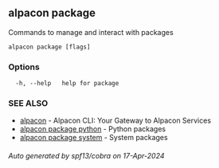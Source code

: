 ## alpacon package

Commands to manage and interact with packages

```
alpacon package [flags]
```

### Options

```
  -h, --help   help for package
```

### SEE ALSO

* [alpacon](alpacon.md)	 - Alpacon CLI: Your Gateway to Alpacon Services
* [alpacon package python](alpacon_package_python.md)	 - Python packages
* [alpacon package system](alpacon_package_system.md)	 - System packages

###### Auto generated by spf13/cobra on 17-Apr-2024
